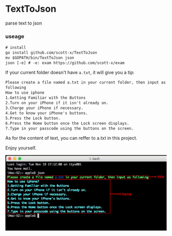 # TextToJson
parse text to json

### useage
```
# install 
go install github.com/scott-x/TextToJson
mv $GOPATH/bin/TextToJson json
json [-e] # -e: exam https://github.com/scott-x/exam
```
If your current folder doesn't have `a.txt`, it will give you a tip:

```
Please create a file named a.txt in your current folder, then input as following
How to use iphone
1.Getting Familiar with the Buttons
2.Turn on your iPhone if it isn't already on. 
3.Charge your iPhone if necessary.
4.Get to know your iPhone's buttons. 
5.Press the Lock button. 
6.Press the Home button once the Lock screen displays.
7.Type in your passcode using the buttons on the screen.
```
As for the content of text, you can reffer to a.txt in this project.

Enjoy yourself.

![](imgs/a.jpg)
